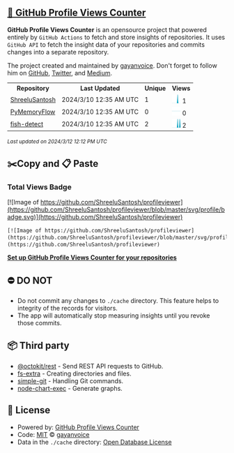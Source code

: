 ## [🚀 GitHub Profile Views Counter](https://github.com/gayanvoice/github-profile-views-counter)
**GitHub Profile Views Counter** is an opensource project that powered entirely by  `GitHub Actions` to fetch and store insights of repositories.
It uses `GitHub API` to fetch the insight data of your repositories and commits changes into a separate repository.

The project created and maintained by [gayanvoice](https://github.com/gayanvoice). Don't forget to follow him on [GitHub](https://github.com/gayanvoice), [Twitter](https://twitter.com/gayanvoice), and [Medium](https://gayanvoice.medium.com/).

<table>
	<tr>
		<th>
			Repository
		</th>
		<th>
			Last Updated
		</th>
		<th>
			Unique
		</th>
		<th>
			Views
		</th>
	</tr>
	<tr>
		<td>
			<a href="https://github.com/ShreeluSantosh/profileviewer/tree/master/readme/655957517/year.md">
				ShreeluSantosh
			</a>
		</td>
		<td>
			2024/3/10 12:35 AM UTC
		</td>
		<td>
			1
		</td>
		<td>
			<img alt="Response time graph" src="https://github.com/ShreeluSantosh/profileviewer/raw/master/graph/655957517/small/year.png" height="20"> 1
		</td>
	</tr>
	<tr>
		<td>
			<a href="https://github.com/ShreeluSantosh/profileviewer/tree/master/readme/714185209/year.md">
				PyMemoryFlow
			</a>
		</td>
		<td>
			2024/3/10 12:35 AM UTC
		</td>
		<td>
			0
		</td>
		<td>
			<img alt="Response time graph" src="https://github.com/ShreeluSantosh/profileviewer/raw/master/graph/714185209/small/year.png" height="20"> 0
		</td>
	</tr>
	<tr>
		<td>
			<a href="https://github.com/ShreeluSantosh/profileviewer/tree/master/readme/631992812/year.md">
				fish-detect
			</a>
		</td>
		<td>
			2024/3/10 12:35 AM UTC
		</td>
		<td>
			2
		</td>
		<td>
			<img alt="Response time graph" src="https://github.com/ShreeluSantosh/profileviewer/raw/master/graph/631992812/small/year.png" height="20"> 2
		</td>
	</tr>
</table>

<small><i>Last updated on 2024/3/12 12:12 PM UTC</i></small>

## ✂️Copy and 📋 Paste
### Total Views Badge
[![Image of https://github.com/ShreeluSantosh/profileviewer](https://github.com/ShreeluSantosh/profileviewer/blob/master/svg/profile/badge.svg)](https://github.com/ShreeluSantosh/profileviewer)

```readme
[![Image of https://github.com/ShreeluSantosh/profileviewer](https://github.com/ShreeluSantosh/profileviewer/blob/master/svg/profile/badge.svg)](https://github.com/ShreeluSantosh/profileviewer)
```
[**Set up GitHub Profile Views Counter for your repositories**](https://github.com/gayanvoice/github-profile-views-counter)
## ⛔ DO NOT
- Do not commit any changes to `./cache` directory. This feature helps to integrity of the records for visitors.
- The app will automatically stop measuring insights until you revoke those commits.
## 📦 Third party

- [@octokit/rest](https://www.npmjs.com/package/@octokit/rest) - Send REST API requests to GitHub.
- [fs-extra](https://www.npmjs.com/package/fs-extra) - Creating directories and files.
- [simple-git](https://www.npmjs.com/package/simple-git) - Handling Git commands.
- [node-chart-exec](https://www.npmjs.com/package/node-chart-exec) - Generate graphs.
## 📄 License
- Powered by: [GitHub Profile Views Counter](https://github.com/gayanvoice/github-profile-views-counter)
- Code: [MIT](./LICENSE) © [gayanvoice](https://github.com/gayanvoice)
- Data in the `./cache` directory: [Open Database License](https://opendatacommons.org/licenses/odbl/1-0/)